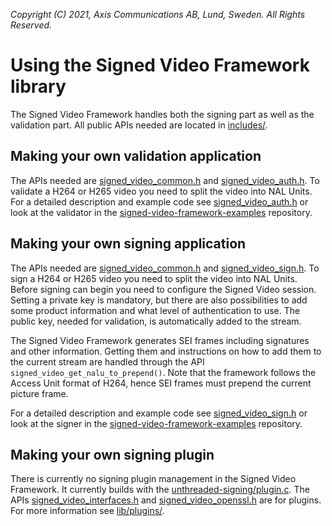 *Copyright (C) 2021, Axis Communications AB, Lund, Sweden. All Rights Reserved.*

# Using the Signed Video Framework library
The Signed Video Framework handles both the signing part as well as the validation part. All public APIs needed are located in [includes/](./includes/).

## Making your own validation application
The APIs needed are [signed_video_common.h](./includes/signed_video_common.h) and [signed_video_auth.h](./includes/signed_video_auth.h).
To validate a H264 or H265 video you need to split the video into NAL Units. For a detailed description and example code see [signed_video_auth.h](./includes/signed_video_auth.h) or look at the validator in the [signed-video-framework-examples](https://github.com/AxisCommunications/signed-video-framework-examples) repository.

## Making your own signing application
The APIs needed are [signed_video_common.h](./includes/signed_video_common.h) and [signed_video_sign.h](./includes/signed_video_sign.h).
To sign a H264 or H265 video you need to split the video into NAL Units. Before signing can begin you need to configure the Signed Video session. Setting a private key is mandatory, but there are also possibilities to add some product information and what level of authentication to use. The public key, needed for validation, is automatically added to the stream.

The Signed Video Framework generates SEI frames including signatures and other information. Getting them and instructions on how to add them to the current stream are handled through the API `signed_video_get_nalu_to_prepend()`. Note that the framework follows the Access Unit format of H264, hence SEI frames must prepend the current picture frame.

For a detailed description and example code see [signed_video_sign.h](./includes/signed_video_sign.h) or look at the signer in the [signed-video-framework-examples](https://github.com/AxisCommunications/signed-video-framework-examples) repository.

## Making your own signing plugin
There is currently no signing plugin management in the Signed Video Framework. It currently builds with the [unthreaded-signing/plugin.c](../plugins/unthreaded-signing/plugin.c). The APIs [signed_video_interfaces.h](./includes/signed_video_interfaces.h) and [signed_video_openssl.h](./includes/signed_video_openssl.h) are for plugins. For more information see [lib/plugins/](../plugins/).
